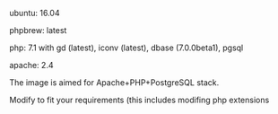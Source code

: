 ubuntu: 16.04

phpbrew: latest

php: 7.1 with gd (latest), iconv (latest), dbase (7.0.0beta1), pgsql

apache: 2.4

The image is aimed for Apache+PHP+PostgreSQL stack.

Modify to fit your requirements (this includes modifing php extensions
